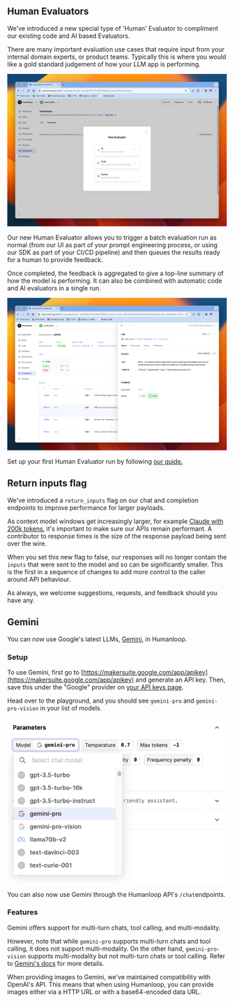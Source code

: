 ## Human Evaluators

We've introduced a new special type of 'Human' Evaluator to compliment our existing code and AI based Evaluators.

There are many important evaluation use cases that require input from your internal domain experts, or product teams. Typically this is where you would like a gold standard judgement of how your LLM app is performing. 

<img src="../../../assets/images/9f3111d-e821a8f-image.png" />


Our new Human Evaluator allows you to trigger a batch evaluation run as normal (from our UI as part of your prompt engineering process, or using our SDK as part of your CI/CD pipeline) and then queues the results ready for a human to provide feedback.  

Once completed, the feedback is aggregated to give a top-line summary of how the model is performing. It can also be combined with automatic code and AI evaluators in a single run. 

<img src="../../../assets/images/da89faf-1e7f3d7-image.png" />



Set up your first Human Evaluator run by following [our guide.](/docs/evaluating-with-human-feedback)

## Return inputs flag

We've introduced a `return_inputs` flag on our chat and completion endpoints to improve performance for larger payloads. 

As context model windows get increasingly larger, for example [Claude with 200k tokens](https://www.anthropic.com/index/claude-2-1),  it's important to make sure our APIs remain performant. A contributor to response times is the size of the response payload being sent over the wire.

When you set this new flag to false,  our responses will no longer contain the `inputs` that were sent to the model and so can be significantly smaller. This is the first in a sequence of changes to add more control to the caller around API behaviour.

As always, we welcome suggestions, requests, and feedback should you have any.

## Gemini

You can now use Google's latest LLMs, [Gemini](https://blog.google/technology/ai/google-gemini-ai/), in Humanloop.

### Setup

To use Gemini, first go to [https://makersuite.google.com/app/apikey](https://makersuite.google.com/app/apikey) and generate an API key. Then, save this under the "Google" provider on [your API keys page](http://app.humanloop.com/account/api-keys). 

Head over to the playground, and you should see `gemini-pro` and `gemini-pro-vision` in your list of models.

<img src="../../../assets/images/1181b34-image.png" />


You can also now use Gemini through the Humanloop API's `/chat`endpoints.

### Features

Gemini offers support for multi-turn chats, tool calling, and multi-modality. 

However, note that while `gemini-pro` supports multi-turn chats and tool calling, it does not support multi-modality. On the other hand, `gemini-pro-vision` supports multi-modality but not multi-turn chats or tool calling. Refer to [Gemini's docs](https://ai.google.dev/models/gemini) for more details.

When providing images to Gemini, we've maintained compatibility with OpenAI's API. This means that when using Humanloop, you can provide images either via a HTTP URL or with a base64-encoded data URL.